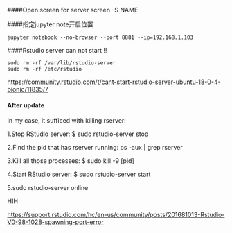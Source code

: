 ####Open screen for server
screen -S NAME

####指定jupyter note开启位置
```
jupyter notebook --no-browser --port 8881 --ip=192.168.1.103
```

####Rstudio server can not start !!
```
sudo rm -rf /var/lib/rstudio-server
sudo rm -rf /etc/rstudio
```
https://community.rstudio.com/t/cant-start-rstudio-server-ubuntu-18-0-4-bionic/11835/7
#### After update
In my case, it sufficed with killing rserver:

1.Stop RStudio server: $ sudo rstudio-server stop

2.Find the pid that has rserver running: ps -aux | grep rserver

3.Kill all those processes: $ sudo kill -9 [pid]

4.Start RStudio server: $ sudo rstudio-server start

5.sudo rstudio-server online

HIH

https://support.rstudio.com/hc/en-us/community/posts/201681013-Rstudio-V0-98-1028-spawning-port-error
